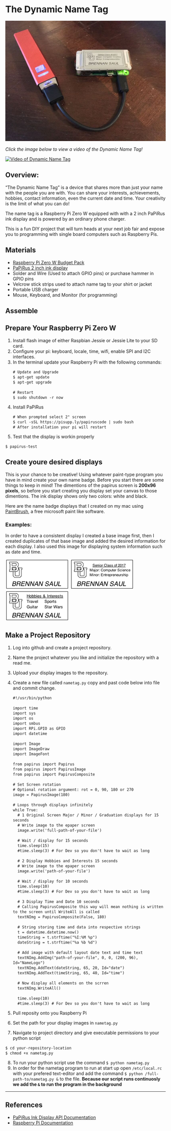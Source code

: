 # The Dynamic Name Tag 

![Photo of name tag did not load](https://github.com/brennansaul/nameTag/blob/master/Photo%20Oct%2006%2C%201%2020%2047%20AM_preview.jpeg)

*Click the image below to view a video of the Dynamic Name Tag!*

[![Video of Dynamic Name Tag](https://img.youtube.com/vi/lex6oVufuSE/2.jpg)](https://youtu.be/lex6oVufuSE)


## Overview:

“The Dynamic Name Tag” is a device that shares more than just your name with the people you are with. You can share your interests, achievements, hobbies, contact information, even the current date and time. Your creativity is the limit of what you can do! 

The name tag is a Raspberry Pi Zero W equipped with with a 2 inch PaPiRus ink display and is powered by an ordinary phone charger. 

This is a fun DIY project that will turn heads at your next job fair and expose you to programming with single board computers such as Raspberry Pis.  



## Materials
- [Raspberry Pi Zero W Budget Pack](https://www.adafruit.com/product/3400)
- [PaPiRus 2 inch ink display](https://www.adafruit.com/product/3335)
- Solder and Wire (Used to attach GPIO pins) or purchase hammer in GPIO pins
- Velcrow stick strips used to attach name tag to your shirt or jacket
- Portable USB charger
- Mouse, Keyboard, and Monitor (for programming)

## Assemble 

## Prepare Your Raspberry Pi Zero W
1. Install flash image of either Raspbian Jessie or Jessie Lite to your SD card.
2. Configure your pi: keyboard, locale, time, wifi, enable SPI and I2C interfaces.
3. In the terminal update your Raspberry Pi with the following commands:
    ```
    # Update and Upgrade
    $ apt-get update
    $ apt-get upgrade

    # Restart
    $ sudo shutdown -r now
    ```
4. Install PaPiRus 
    ```
    # When prompted select 2" screen 
    $ curl -sSL https://pisupp.ly/papiruscode | sudo bash
    # After installation your pi will restart
    ```
5. Test that the display is workin properly 
  ```
  $ papirus-test
  ```

## Create youre desired displays
This is your chance to be creative! Using whatever paint-type program you have in mind create your own name badge. 
Before you start there are some things to keep in mind! The dimentions of the papirus screen is **200x96 pixels**, so before you start creating you display set your canvas to those dimentions. The ink display shows only two colors: white and black. 

Here are the name badge displays that I created on my mac using [PaintBrush](https://paintbrush.sourceforge.io/), a free microsoft paint like software.

### Examples:
In order to have a consistent display I created a base image first, then I created duplicates of that base image and added the desired information for each display. I also used this image for displaying system information such as date and time.  

![Base name tag picture not found!](https://github.com/brennansaul/nameTag/blob/master/Basenametagbox.png)
![Base name tag picture not found!](https://github.com/brennansaul/nameTag/blob/master/nametagmajorbox.png)  
![Base name tag picture not found!](https://github.com/brennansaul/nameTag/blob/master/factsnametagbox.png)

## Make a Project Repository
1. Log into github and create a project repository. 
2. Name the project whatever you like and initialize the repository with a read me.
3. Upload your display images to the repository.
4. Create a new file called `nametag.py` copy and past code below into file and commit change.
    
    ``` 
    #!/usr/bin/python

    import time
    import sys 
    import os
    import smbus
    import RPi.GPIO as GPIO
    import datetime

    import Image
    import ImageDraw
    import ImageFont

    from papirus import Papirus
    from papirus import PapirusImage
    from papirus import PapirusComposite

    # Set Screen rotation
    # Optional rotation argument: rot = 0, 90, 180 or 270
    image = PapirusImage(180)
    
    # Loops through displays infinitely
    while True:
      # 1 Original Screen Major / Minor / Graduation displays for 15 seconds
      # Write image to the epaper screen
      image.write('full-path-of-your-file')

      # Wait / display for 15 seconds
      time.sleep(15)
      #time.sleep(3) # For Dev so you don't have to wait as long 

      # 2 Display Hobbies and Interests 15 seconds
      # Write image to the epaper screen
      image.write('path-of-your-file')

      # Wait / display for 10 seconds
      time.sleep(10)
      #time.sleep(3) # For Dev so you don't have to wait as long 

      # 3 Display Time and Date 10 seconds 
      # Calling PapirusComposite this way will mean nothing is written to the screen until WriteAll is called
      textNImg = PapirusComposite(False, 180)

      # String storing time and data into respective strings
      t = datetime.datetime.now()
      timeString = t.strftime("%I:%M %p")
      dateString = t.strftime("%a %b %d")

      # Add image with default layout date text and time text
      textNImg.AddImg("path-of-your-file", 0, 0, (200, 96), Id="NameLogo")
      textNImg.AddText(dateString, 65, 20, Id="date")
      textNImg.AddText(timeString, 65, 40, Id="time")

      # Now display all elements on the scrren
      textNImg.WriteAll()

      time.sleep(10)
      #time.sleep(3) # For Dev so you don't have to wait as long 
      ```
  
5. Pull reposity onto you Raspberry Pi
6. Set the path for your display images in `nametag.py`
7. Navigate to project directory and give executable permissions to your python script 
  
  ```
  $ cd your-repository-location
  $ chmod +x nametag.py
  ```
  
8. To run your python script use the command `$ python nametag.py`
9. In order for the nametag program to run at start up open `/etc/local.rc` with your prefered text-editor and add the command `$ python /full-path-to/nametag.py &` to the file. **Because our script runs continuosly we add the `&` to run the program in the background**

<hr>

## References 
- [PaPiRus Ink Display API Documentation](https://github.com/PiSupply/PaPiRus)
- [Raspberry Pi Documentation](https://www.raspberrypi.org/documentation/linux/usage/rc-local.md)
